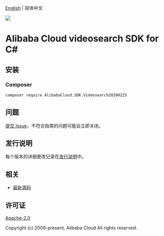 [English](README.md) | 简体中文

![](https://aliyunsdk-pages.alicdn.com/icons/AlibabaCloud.svg)

# Alibaba Cloud videosearch SDK for C#

## 安装

### Composer

```bash
composer require AlibabaCloud.SDK.Videosearch20200225
```

## 问题

[提交 Issue](https://github.com/aliyun/alibabacloud-csharp-sdk/issues/new)，不符合指南的问题可能会立即关闭。

## 发行说明

每个版本的详细更改记录在[发行说明](./ChangeLog.md)中。

## 相关

* [最新源码](https://github.com/aliyun/alibabacloud-csharp-sdk/)

## 许可证

[Apache-2.0](http://www.apache.org/licenses/LICENSE-2.0)

Copyright (c) 2009-present, Alibaba Cloud All rights reserved.
